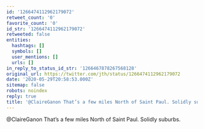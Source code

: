 ```yaml
---
id: '1266474112962179072'
retweet_count: '0'
favorite_count: '0'
id_str: '1266474112962179072'
retweeted: false
entities:
  hashtags: []
  symbols: []
  user_mentions: []
  urls: []
in_reply_to_status_id_str: '1266467878267568128'
original_url: https://twitter.com/jth/status/1266474112962179072
date: '2020-05-29T20:58:53.000Z'
sitemap: false
robots: noindex
reply: true
title: '@ClaireGanon That’s a few miles North of Saint Paul. Solidly suburbs.'
---
```


@ClaireGanon That’s a few miles North of Saint Paul. Solidly suburbs.